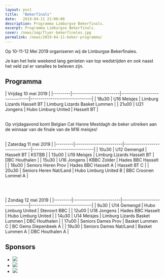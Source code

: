 ```yaml
---
layout: post
title:  "Bekerfinals"
date:   2019-04-11 22:00:00
description: Programma Limburgse Bekerfinals.
excerpt: Programma Limburgse Bekerfinals.
cover: /news/img/flyer-bekerfinales.jpg
permalink: /news/2019-04-11-beker-programma/
---
```


Op 10-11-12 Mei 2019 organiseren wij de Limburgse Bekerfinales.

Je kan het hele weekend lang genieten van top wedstrijden en ook naast het veld zal er vanalles te beleven zijn.

## Programma

| Vrijdag 10 mei 2019                                                                              |
|---------|------------------------|-------------------------------|-------------------------------|
| 18u30   | U16 Meisjes            | Limburg Lizards Hasselt BT    | Limburg Lizards Basket Lummen |
| 21u00   | U21 Jongens            | Hubo Limburg United           | Hasselt BT                    |

<br/>
Op vrijdagavond komt Belgian Cat Hanne Mestdagh de beker uitreiken aan de winnaar van de finale van de M16 meisjes!
<br/><br/>

| Zaterdag 11 mei 2019                                                                             |
|---------|------------------------|-------------------------------|-------------------------------|
| 10u30   | U12 Gemengd            | Hasselt BT                    | KSTBB                         |
| 13u00   | U19 Meisjes            | Limburg Lizards Hasselt BT    | DBC Houthalen                 |
| 15u30   | U16 Jongens            | KBBC Zolder                   | Hades BBC Hasselt             |
| 18u00   | Seniors Heren Prov     | Hades BBC Hasselt A           | Hasselt BT C                  |
| 20u30   | Seniors Heren Nat/Land | Hubo Limburg United B         | BBC Croonen Lommel A          |

<br/><br/>

| Zondag 12 mei 2019                                                                               |
|---------|------------------------|-------------------------------|-------------------------------|
| 9u30    | U14 Gemengd            | Hubo Limburg United           | Stevoort BBC                  |
| 12u00   | U18 Jongens            | Hades BBC Hasselt             | Hubo Limburg United           |
| 14u30   | U14 Meisjes            | Limburg Lizards Basket Lummen | DBC Houthalen                 |
| 17u00   | Seniors Dames Prov     | Basket Lummen C               | BC Gems Diepenbeek A          |
| 19u30   | Seniors Dames Nat/Land | Basket Lummen A               | DBC Houthalen A               |


<h2>Sponsors</h2>	
<div class="partners">	
	<ul>
        <li><a><img src="/news/img/tentenverhuur-joris.jpg"></a></li>
        <li><a><img src="/news/img/edb-algemene-dakwerken.png"></a></li>
        <li><a><img src="/news/img/bmw-van-osch.jpg"></a></li>
    </ul>
</div>